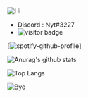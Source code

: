 <img src="https://nytsense.com/images/Clouds.png" alt="Hi"/>

<!--
**Nytsense/Nyt** is a ✨ _special_ ✨ repository because its `README.md` (this file) appears on your GitHub profile.

-->

- Discord : Nyt#3227
- <img src="https://visitor-badge.glitch.me/badge?page_id=Nytsense.visitor-badge" alt="visitor badge"/>


[![spotify-github-profile](https://spotify-github-profile.vercel.app/api/view?uid=qezc1hqre1o3j8whnq2162hjw&cover_image=true&theme=default)]

![Anurag's github stats](https://github-readme-stats.vercel.app/api?username=Nytsense&show_icons=true&theme=dark)

![Top Langs](https://github-readme-stats.vercel.app/api/top-langs/?username=Nytsense&theme=dark)

<img src="https://nytsense.com/images/Clouds2.png" alt="Bye"/>

